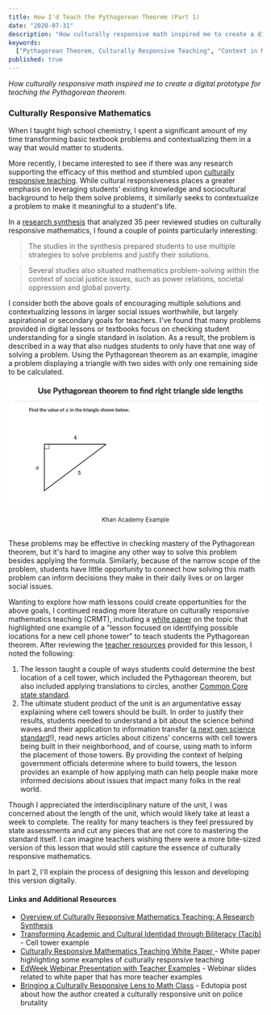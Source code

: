 ```yaml
---
title: How I'd Teach the Pythagorean Theorem (Part 1)
date: "2020-07-31"
description: "How culturally responsive math inspired me to create a digital prototype for teaching the Pythagorean theorem."
keywords:
  ["Pythagorean Theorem, Culturally Responsive Teaching", "Context in Math"]
published: true
---
```


<i>How culturally responsive math inspired me to create a digital prototype for teaching the Pythagorean theorem.</i>

### Culturally Responsive Mathematics

When I taught high school chemistry, I spent a significant amount of my time transforming basic textbook problems and contextualizing them in a way that would matter to students.

More recently, I became interested to see if there was any research supporting the efficacy of this method and stumbled upon <a href="https://www.understood.org/en/school-learning/for-educators/universal-design-for-learning/what-is-culturally-responsive-teaching" target="_blank">culturally responsive teaching</a>. While cultural responsiveness places a greater emphasis on leveraging students' existing knowledge and sociocultural background to help them solve problems, it similarly seeks to contextualize a problem to make it meaningful to a student's life.

In a <a href="https://news.ku.edu/2019/04/19/study-examines-benefits-teaching-math-culturally-responsive-ways" target="_blank">research synthesis</a> that analyzed 35 peer reviewed studies on culturally responsive mathematics, I found a couple of points particularly interesting:

> The studies in the synthesis prepared students to use multiple strategies to solve problems and justify their solutions.

> Several studies also situated mathematics problem-solving within the context of social justice issues, such as power relations, societal oppression and global poverty.

I consider both the above goals of encouraging multiple solutions and contextualizing lessons in larger social issues worthwhile, but largely aspirational or secondary goals for teachers. I've found that many problems provided in digital lessons or textbooks focus on checking student understanding for a single standard in isolation. As a result, the problem is described in a way that also nudges students to only have that one way of solving a problem. Using the Pythagorean theorem as an example, imagine a problem displaying a triangle with two sides with only one remaining side to be calculated.

![Khan Academy Example](./khan_academy_pythagorean_theorem.png)

<center><small>Khan Academy Example</small></center>
<br />
<p>These problems may be effective in checking mastery of the Pythagorean theorem, but it's hard to imagine any other way to solve this problem besides applying the formula. Similarly, because of the narrow scope of the problem, students have little opportunity to connect how solving this math problem can inform decisions they make in their daily lives or on larger social issues.

Wanting to explore how math lessons could create opportunities for the above goals, I continued reading more literature on culturally responsive mathematics teaching (CRMT), including a <a href="https://www.curriculumassociates.com/-/media/mainsite/files/ready-classroom-mathematics/ready-classroom-mathematics-cultural-responsiveness-whitepaper-2019.pdf" target="_blank">white paper</a> on the topic that highlighted one example of a "lesson focused on identifying possible locations for a new cell phone tower" to teach students the Pythagorean theorem. After reviewing the <a href="https://www.scribd.com/document/366617413/tacib-cell-towers-unit?secret_password=QSO3ygjBeFnOFdO3seZ4#from_embed" target="_blank">teacher resources</a> provided for this lesson, I noted the following:

1. The lesson taught a couple of ways students could determine the best location of a cell tower, which included the Pythagorean theorem, but also included applying translations to circles, another <a href="http://www.corestandards.org/Math/Content/8/G/A/2/" target="_blank"> Common Core state standard</a>.
1. The ultimate student product of the unit is an argumentative essay explaining where cell towers should be built. In order to justify their results, students needed to understand a bit about the science behind waves and their application to information transfer (<a href="https://www.nextgenscience.org/dci-arrangement/ms-ps4-waves-and-their-applications-technologies-information-transfer" target="_blank">a next gen science standard</a>!), read news articles about citizens' concerns with cell towers being built in their neighborhood, and of course, using math to inform the placement of those towers. By providing the context of helping government officials determine where to build towers, the lesson provides an example of how applying math can help people make more informed decisions about issues that impact many folks in the real world.

Though I appreciated the interdisciplinary nature of the unit, I was concerned about the length of the unit, which would likely take at least a week to complete. The reality for many teachers is they feel pressured by state assessments and cut any pieces that are not core to mastering the standard itself. I can imagine teachers wishing there were a more bite-sized version of this lesson that would still capture the essence of culturally responsive mathematics.

In part 2, I'll explain the process of designing this lesson and developing this version digitally.

#### Links and Additional Resources

- <a href="https://news.ku.edu/2019/04/19/study-examines-benefits-teaching-math-culturally-responsive-ways" target="_blank">Overview of Culturally Responsive Mathematics Teaching: A Research Synthesis</a>
- <a href="https://www.scribd.com/document/366617413/tacib-cell-towers-unit?secret_password=QSO3ygjBeFnOFdO3seZ4#from_embed" target="_blank">Transforming Academic and Cultural Identidad through Biliteracy (Tacib)</a> - Cell tower example
- <a href="https://www.curriculumassociates.com/-/media/mainsite/files/ready-classroom-mathematics/ready-classroom-mathematics-cultural-responsiveness-whitepaper-2019.pdf" target="_blank">Culturally Responsive Mathematics Teaching White Paper </a> - White paper highlighting some examples of culturally responsive teaching
- <a href="https://secure.edweek.org/media/181113presentation.pdf" target="_blank">EdWeek Webinar Presentation with Teacher Examples</a> - Webinar slides related to white paper that has more teacher examples
- <a href="https://www.edutopia.org/article/bringing-culturally-responsive-lens-math-class" target="_blank">Bringing a Culturally Responsive Lens to Math Class</a> - Edutopia post about how the author created a culturally responsive unit on police brutality
